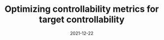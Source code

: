 ---
title: "Optimizing controllability metrics for target controllability"
collection: publications
permalink: /publication/2021-12-22-TargetControl
excerpt: 'In this work, we consider the problem of selecting an appropriate target set to optimize the worst case control energy'
date: 2021-12-22
venue: 'Accepted at Indian Control Conference 2022'
#paperurl: 'http://academicpages.github.io/files/paper3.pdf'
#citation: 'Your Name, You. (2015). &quot;Paper Title Number 3.&quot; <i>Journal 1</i>. 1(3).'
---